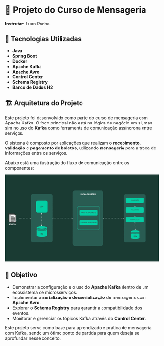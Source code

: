 # 📜 Projeto do Curso de Mensageria

**Instrutor:** Luan Rocha

## 🚀 Tecnologias Utilizadas
- **Java**  
- **Spring Boot**  
- **Docker**  
- **Apache Kafka**  
- **Apache Avro**  
- **Control Center**  
- **Schema Registry**  
- **Banco de Dados H2**  

## 🏗️ Arquitetura do Projeto
Este projeto foi desenvolvido como parte do curso de mensageria com Apache Kafka. O foco principal não está na lógica de negócio em si, mas sim no uso do **Kafka** como ferramenta de comunicação assíncrona entre serviços.  

O sistema é composto por aplicações que realizam o **recebimento**, **validação** e **pagamento de boletos**, utilizando **mensageria** para a troca de informações entre os serviços.  

Abaixo está uma ilustração do fluxo de comunicação entre os componentes:  

![Arquitetura](./img/arquitetura.gif)  

## 🎯 Objetivo
- Demonstrar a configuração e o uso do **Apache Kafka** dentro de um ecossistema de microsserviços.  
- Implementar a **serialização e desserialização** de mensagens com **Apache Avro**.  
- Explorar o **Schema Registry** para garantir a compatibilidade dos eventos.  
- Monitorar e gerenciar os tópicos Kafka através do **Control Center**.  

Este projeto serve como base para aprendizado e prática de mensageria com Kafka, sendo um ótimo ponto de partida para quem deseja se aprofundar nesse conceito.
